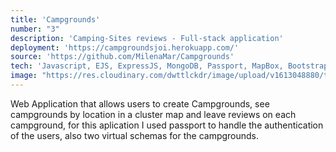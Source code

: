 ```yaml
---
title: 'Campgrounds'
number: "3"
description: 'Camping-Sites reviews - Full-stack application'
deployment: 'https://campgroundsjoi.herokuapp.com/'
source: 'https://github.com/MilenaMar/Campgrounds'
tech: 'Javascript, EJS, ExpressJS, MongoDB, Passport, MapBox, Bootstrap'
image: "https://res.cloudinary.com/dwttlckdr/image/upload/v1613048880/thumb_zcv4x5.png"
---
```


Web Application that allows users to create Campgrounds, see campgrounds by location in a cluster map and leave reviews on each campground, for this aplication I used passport to handle the authentication of the users, also two virtual schemas for the campgrounds.  
